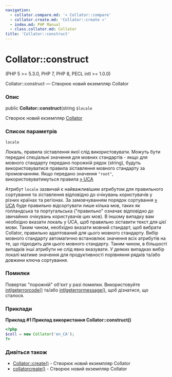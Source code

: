 ```yaml
---
navigation:
  - collator.compare.md: '« Collator::compare'
  - collator.create.md: 'Collator::create »'
  - index.md: PHP Manual
  - class.collator.md: Collator
title: 'Collator::construct'
---
```

# Collator::construct

(PHP 5 >= 5.3.0, PHP 7, PHP 8, PECL intl >= 1.0.0)

Collator::construct — Створює новий екземпляр Collator

### Опис

public **Collator::construct**(string `$locale`

Створює новий екземпляр [Collator](class.collator.md)

### Список параметрів

`locale`

Локаль, правила зіставлення якої слід використовувати. Можуть бути передані спеціальні значення для мовних стандартів - якщо для мовного стандарту передано порожній рядок (string), будуть використовуватися правила зіставлення мовного стандарту за промовчанням. Якщо передано значення `"root"`, використовуватимуться правила [» UCA](http://www.unicode.org/reports/tr10/)

Атрибут `locale` зазвичай є найважливішим атрибутом для правильного сортування та зіставлення відповідно до очікувань користувачів у різних країнах та регіонах. За замовчуванням порядок сортування [» UCA](http://www.unicode.org/reports/tr10/) буде правильно відсортувати лише кілька мов, таких як голландська та португальська ("правильно" означає відповідно до звичайних очікувань користувачів цих мов). В іншому випадку вам необхідно вказати локаль у UCA, щоб правильно зіставити текст для цієї мови. Таким чином, необхідно вказати мовний стандарт, щоб вибрати Collator, правильно адаптований для цього мовного стандарту. Вибір мовного стандарту автоматично встановлює значення всіх атрибутів на те, що підходить для цього мовного стандарту. Таким чином, в більшості випадків інші атрибути не слід явно вказувати. У деяких випадках вибір локалі матиме значення для продуктивності порівняння рядків та/або довжини ключа сортування.

### Помилки

Повертає "порожній" об'єкт у разі помилки. Використовуйте [intlgeterrorcode()](function.intl-get-error-code.md) та/або [intlgeterrormessage()](function.intl-get-error-message.md), щоб дізнатися, що сталося.

### Приклади

**Приклад #1 Приклад використання **Collator::construct()****

```php
<?php
$coll = new Collator('en_CA');
?>
```

### Дивіться також

-   [Collator::create()](collator.create.md) - Створює новий екземпляр Collator
-   [collatorcreate()](collator.create.md) - Створює новий екземпляр Collator
